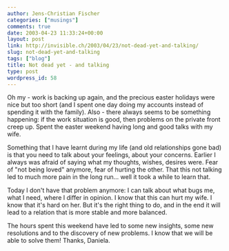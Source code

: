 ```yaml
---
author: Jens-Christian Fischer
categories: ["musings"]
comments: true
date: 2003-04-23 11:33:24+00:00
layout: post
link: http://invisible.ch/2003/04/23/not-dead-yet-and-talking/
slug: not-dead-yet-and-talking
tags: ["blog"]
title: Not dead yet - and talking
type: post
wordpress_id: 58
---
```


Oh my - work is backing up again, and the precious easter holidays were nice but too short (and I spent one day doing my accounts instead of spending it with the family). Also - there always seems to be something happening: if the work situation is good, then problems on the private front creep up. Spent the easter weekend having long and good talks with my wife. 

Something that I have learnt during my life (and old relationships gone bad) is that you need to talk about your feelings, about your concerns. Earlier I always was afraid of saying what my thoughts, wishes, desires were. Fear of "not being loved" anymore, fear of hurting the other. That this not talking led to much more pain in the long run... well it took a while to learn that.

Today I don't have that problem anymore: I can talk about what bugs me, what I need, where I differ in opinion. I know that this can hurt my wife. I know that it's hard on her. But it's the right thing to do, and in the end it will lead to a relation that is more stable and more balanced. 

The hours spent this weekend have led to some new insights, some new resolutions and to the discovery of new problems. I know that we will be able to solve them! Thanks, Daniela.
